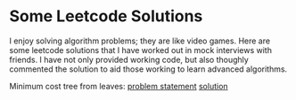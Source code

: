 # Some Leetcode Solutions

I enjoy solving algorithm problems; they are like video games.  Here are some leetcode solutions that I have worked out in mock interviews with friends.  I have not only provided working code, but also thoughly commented the solution to aid those working to learn advanced algorithms.

Minimum cost tree from leaves: [problem statement](https://leetcode.com/problems/minimum-cost-tree-from-leaf-values/) [solution](~/mct_from_leaves.py)
